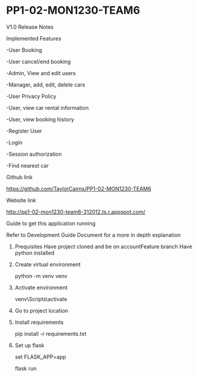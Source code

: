 # PP1-02-MON1230-TEAM6


V1.0 Release Notes

Implemented Features

-User Booking

-User cancel/end booking

-Admin, View and edit users

-Manager, add, edit, delete cars

-User Privacy Policy

-User, view car rental information

-User, view booking history

-Register User

-Login

-Session authorization

-Find nearest car


Github link

https://github.com/TaylorCairns/PP1-02-MON1230-TEAM6

Website link

http://pp1-02-mon1230-team6-312012.ts.r.appspot.com/




Guide to get this application running

Refer to Development Guide Document for a more in depth explanation

1. Prequisites
    Have project cloned and be on accountFeature branch
    Have python installed

2. Create virtual environment

    python -m venv venv

3. Activate environment

    venv\Scripts\activate

4. Go to project location

5. Install requirements

    pip install -r requirements.txt

6. Set up flask

    set FLASK_APP=app

    flask run

